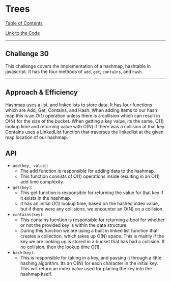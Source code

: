 # Trees
[Table of Contents](../../README.md)

[Link to the Code](./hashtable.js)

---

## Challenge 30
This challenge covers the implementation of a hashmap, hashtable in javascript. It has the four methods of `add`, `get`, `contains`, and `hash`.

---

## Approach & Efficiency
Hashmap uses a list, and linkedlists to store data. It has four functions which are Add, Get, Contains, and Hash. When adding items to our hash map this is an O(1) operation unless there is a collision which can result in O(N) for the size of the bucket. When getting a key value, its the same, O(1) lookup time and returning value with O(N) if there was a collision at that key. Contains uses a LinkedList function that traverses the linkedlist at the given map location of our hashmap.

## API
- `add(key, value)`:
    - The add function is responsible for adding data to the hashmap.
    - This function consists of O(1) operations inside resulting in an O(1) add time complexity.
- `get(key)`:
    - This get function is responsible for returning the value for that key if it exists in the hashmap.
    - It has an initial O(1) lookup time, based on the hashed index value, but if there were any collisions, we encounter an O(N) on a collision.
- `contains(key)`:
    - This contains fucntion is responsible for returning a bool for whether or not the provided key is within the data structure.
    - During this function we are using a built in linked list function that creates a collection, which takes up O(N) space. This is mainly if the key we are looking up is stored in a bucket that has had a collision. If no collision, then the lookup time O(1).
- `hash(key)`:
    - This is responsible for taking in a key, and passing it through a little hashing algorithm. Its an O(N) for each character in the initial key. This will return an index value used for placing the key into the hashmap itself.

